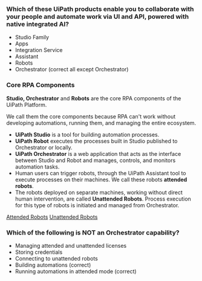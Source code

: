 ### Which of these UiPath products enable you to collaborate with your people and automate work via UI and API, powered with native integrated AI?

- Studio Family
- Apps
- Integration Service
- Assistant
- Robots
- Orchestrator
  (correct all except Orchestrator)

### Core RPA Components

**Studio, Orchestrator** and **Robots** are the core RPA components of the UiPath Platform.

We call them the core components because RPA can't work without developing automations, running them, and managing the entire ecosystem.

- **UiPath Studio** is a tool for building automation processes.
- **UiPath Robot** executes the processes built in Studio published to Orchestrator or locally.
- **UiPath Orchestrator** is a web application that acts as the interface between Studio and Robot and manages, controls, and monitors automation tasks.
- Human users can trigger robots, through the UiPath Assistant tool to execute processes on their machines. We call these robots **attended robots**.
- The robots deployed on separate machines, working without direct human intervention, are called **Unattended Robots**. Process execution for this type of robots is initiated and managed from Orchestrator.

[Attended Robots](https://github.com/Grewal009/RPA/blob/main/Day-01/Core_Components_%20Attended_Robots.pdf)
[Unattended Robots](https://github.com/Grewal009/RPA/blob/main/Day-01/Core_Components_Unattended_Robots.pdf)

### Which of the following is NOT an Orchestrator capability?

- Managing attended and unattended licenses
- Storing credentials
- Connecting to unattended robots
- Building automations (correct)
- Running automations in attended mode (correct)
